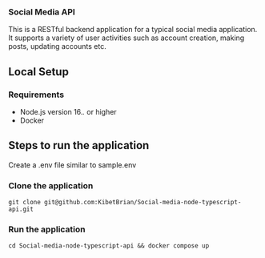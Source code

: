 ### Social Media API
This is a RESTful backend application for a typical social media application. It supports a variety of user activities such as account creation, making posts, updating accounts etc.

## Local Setup

### Requirements

- Node.js version 16.*.* or higher
- Docker

## Steps to run the application

Create a .env file similar to sample.env

### Clone the application
```
git clone git@github.com:KibetBrian/Social-media-node-typescript-api.git

```

### Run the application

```
cd Social-media-node-typescript-api && docker compose up

```


